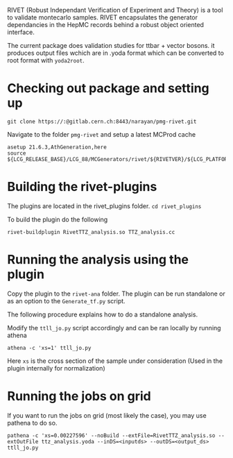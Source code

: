RIVET (Robust Independant Verification of Experiment and Theory) is a tool to validate montecarlo samples. 
RIVET encapsulates the generator dependancies in the HepMC records behind a robust object oriented interface. 

The current package does validation studies for ttbar + vector bosons. it produces output files wchich are in .yoda format which can be 
converted to root format with `yoda2root`. 

# Checking out package and setting up 

```
git clone https://:@gitlab.cern.ch:8443/narayan/pmg-rivet.git
``` 

Navigate to the folder ``pmg-rivet`` and setup a latest MCProd cache


```
asetup 21.6.3,AthGeneration,here
source ${LCG_RELEASE_BASE}/LCG_88/MCGenerators/rivet/${RIVETVER}/${LCG_PLATFORM}/rivetenv.sh
```
#  Building the rivet-plugins

The plugins are located in the rivet_plugins folder. ``cd rivet_plugins``

To build the plugin do the following 
```
rivet-buildplugin RivetTTZ_analysis.so TTZ_analysis.cc
```


# Running the analysis using the plugin 
Copy the plugin to the ``rivet-ana`` folder. The plugin can be run standalone or as an option to the ``Generate_tf.py`` script. 

The following procedure explains how to do a standalone analysis. 

Modify the ``ttll_jo.py`` script accordingly  and can be ran locally by running athena 

```
athena -c 'xs=1' ttll_jo.py
```
Here ``xs`` is the cross section of the sample under consideration (Used in the plugin internally for normalization)

# Running the jobs on grid

If you want to run the jobs on grid (most likely the case), you may use pathena to do so.

```
pathena -c 'xs=0.00227596' --noBuild --extFile=RivetTTZ_analysis.so --extOutFile ttz_analysis.yoda --inDS=<inputds> --outDS=<output_ds>  ttll_jo.py
```
